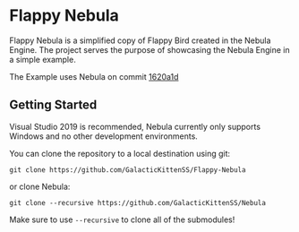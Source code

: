 # Flappy Nebula

Flappy Nebula is a simplified copy of Flappy Bird created in the Nebula Engine. The project serves the purpose of showcasing the Nebula Engine in a simple example.

The Example uses Nebula on commit [1620a1d](https://github.com/GalacticKittenSS/Nebula/tree/1620a1dab815d6721b1ae1e3e390ae16313309da)

## Getting Started
Visual Studio 2019 is recommended, Nebula currently only supports Windows and no other development environments.

You can clone the repository to a local destination using git:

`git clone https://github.com/GalacticKittenSS/Flappy-Nebula`

or clone Nebula:

`git clone --recursive https://github.com/GalacticKittenSS/Nebula`

Make sure to use `--recursive` to clone all of the submodules!